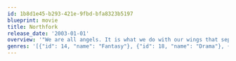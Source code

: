 ```yaml
---
id: 1b8d1e45-b293-421e-9fbd-bfa8323b5197
blueprint: movie
title: Northfork
release_date: '2003-01-01'
overview: '"We are all angels. It is what we do with our wings that separates us." In the next two days, the town of Northfork will cease to exist. The year is 1955 and Northfork is literally about to be "dammed," flooded to make way for a new hydroelectric project.'
genres: '[{"id": 14, "name": "Fantasy"}, {"id": 18, "name": "Drama"}, {"id": 878, "name": "Science Fiction"}]'
---
```

